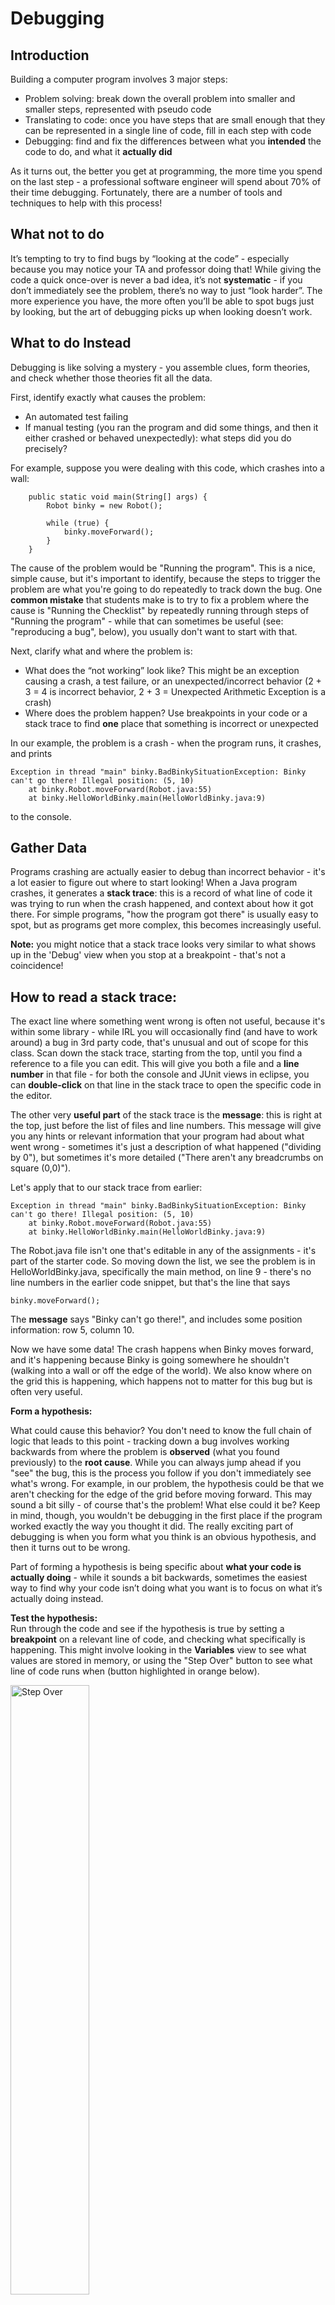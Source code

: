 # Debugging

## Introduction

Building a computer program involves 3 major steps:

- Problem solving: break down the overall problem into smaller and smaller steps, represented with pseudo code  
- Translating to code: once you have steps that are small enough that they can be represented in a single line of code, fill in each step with code  
- Debugging: find and fix the differences between what you **intended** the code to do, and what it **actually did**

As it turns out, the better you get at programming, the more time you spend on the last step \- a professional software engineer will spend about 70% of their time debugging. Fortunately, there are a number of tools and techniques to help with this process\!

## What not to do

It’s tempting to try to find bugs by “looking at the code” \- especially because you may notice your TA and professor doing that\! While giving the code a quick once-over is never a bad idea, it’s not **systematic** \- if you don’t immediately see the problem, there’s no way to just “look harder”. The more experience you have, the more often you’ll be able to spot bugs just by looking, but the art of debugging picks up when looking doesn’t work. 

## What to do Instead

Debugging is like solving a mystery \- you assemble clues, form theories, and check whether those theories fit all the data. 

First, identify exactly what causes the problem:

- An automated test failing  
- If manual testing (you ran the program and did some things, and then it either crashed or behaved unexpectedly): what steps did you do precisely?

For example, suppose you were dealing with this code, which crashes into a wall:

```
	public static void main(String[] args) {  
		Robot binky = new Robot();  
		  
		while (true) {  
		    binky.moveForward();  
		}  
	}
```

The cause of the problem would be "Running the program". This is a nice, simple cause, but it's important to identify, because the steps to trigger the problem are what you're going to do repeatedly to track down the bug. One **common mistake** that students make is to try to fix a problem where the cause is "Running the Checklist" by repeatedly running through steps of "Running the program" \- while that can sometimes be useful (see: "reproducing a bug", below), you usually don't want to start with that.

Next, clarify what and where the problem is:

- What does the “not working” look like? This might be an exception causing a crash, a test failure, or an unexpected/incorrect behavior (2 \+ 3 \= 4 is incorrect behavior, 2 \+ 3 \= Unexpected Arithmetic Exception is a crash)  
- Where does the problem happen? Use breakpoints in your code or a stack trace to find **one** place that something is incorrect or unexpected

In our example, the problem is a crash \- when the program runs, it crashes, and prints 

```
Exception in thread "main" binky.BadBinkySituationException: Binky can't go there! Illegal position: (5, 10)  
	at binky.Robot.moveForward(Robot.java:55)  
	at binky.HelloWorldBinky.main(HelloWorldBinky.java:9)

```
 to the console. 

## Gather Data

Programs crashing are actually easier to debug than incorrect behavior \- it's a lot easier to figure out where to start looking\! When a Java program crashes, it generates a **stack trace**: this is a record of what line of code it was trying to run when the crash happened, and context about how it got there. For simple programs, "how the program got there" is usually easy to spot, but as programs get more complex, this becomes increasingly useful.

**Note:** you might notice that a stack trace looks very similar to what shows up in the 'Debug' view when you stop at a breakpoint \- that's not a coincidence\!

## How to read a stack trace:

The exact line where something went wrong is often not useful, because it's within some library \- while IRL you will occasionally find (and have to work around) a bug in 3rd party code, that's unusual and out of scope for this class. Scan down the stack trace, starting from the top, until you find a reference to a file you can edit. This will give you both a file and a **line number** in that file \- for both the console and JUnit views in eclipse, you can **double-click** on that line in the stack trace to open the specific code in the editor.

The other very **useful part** of the stack trace is the **message**: this is right at the top, just before the list of files and line numbers. This message will give you any hints or relevant information that your program had about what went wrong \- sometimes it's just a description of what happened ("dividing by 0"), but sometimes it's more detailed ("There aren't any breadcrumbs on square (0,0)").

Let's apply that to our stack trace from earlier:

```
Exception in thread "main" binky.BadBinkySituationException: Binky can't go there! Illegal position: (5, 10)  
	at binky.Robot.moveForward(Robot.java:55)  
	at binky.HelloWorldBinky.main(HelloWorldBinky.java:9)
```

The Robot.java file isn't one that's editable in any of the assignments \- it's part of the starter code. So moving down the list, we see the problem is in HelloWorldBinky.java, specifically the main method, on line 9 \- there's no line numbers in the earlier code snippet, but that's the line that says 

	binky.moveForward();

The **message** says "Binky can't go there\!", and includes some position information: row 5, column 10\.

Now we have some data\! The crash happens when Binky moves forward, and it's happening because Binky is going somewhere he shouldn't (walking into a wall or off the edge of the world). We also know where on the grid this is happening, which happens not to matter for this bug but is often very useful.

**Form a hypothesis:**

What could cause this behavior? You don't need to know the full chain of logic that leads to this point \- tracking down a bug involves working backwards from where the problem is **observed** (what you found previously) to the **root cause**. While you can always jump ahead if you "see" the bug, this is the process you follow if you don't immediately see what's wrong. For example, in our problem, the hypothesis could be that we aren't checking for the edge of the grid before moving forward. This may sound a bit silly \- of course that's the problem\! What else could it be? Keep in mind, though, you wouldn't be debugging in the first place if the program worked exactly the way you thought it did. The really exciting part of debugging is when you form what you think is an obvious hypothesis, and then it turns out to be wrong.

Part of forming a hypothesis is being specific about **what your code is actually doing** \- while it sounds a bit backwards, sometimes the easiest way to find why your code isn’t doing what you want is to focus on what it’s actually doing instead.

**Test the hypothesis:**  
Run through the code and see if the hypothesis is true by setting a **breakpoint** on a relevant line of code, and checking what specifically is happening. This might involve looking in the **Variables** view to see what values are stored in memory, or using the "Step Over" button to see what line of code runs when (button highlighted in orange below).

<img src="images/stepOver.png" alt="Step Over" width="50%"/>

If the hypothesis is true, repeat the process to figure out the next cause one back in the chain. If it’s not, come up with an alternate hypothesis.   
	  
In our example, we'd set a breakpoint on the line with the while loop, and then repeatedly step over until Binky was right at the edge of the world. We'd then step over one more time to check the hypothesis \- isClear() would return false (you can double-check this with the **Expressions** view), and yet the moveForward in the while loop is still being run. Therefore, the hypothesis is true \- our while loop isn't checking isClear().

At some point, you’ll find a cause that you can fix (the while loop should check binky.isClear()), and now you’re done\! While for smaller programs, there's often just this one step, by the end of the semester, you'll have programs that will likely involve multiple steps in this process. It's a good idea to **practice** the debugging process now, so that you can effectively tackle more complex bugs later. 

## Reproducing a Bug

Sometimes, the steps to trigger the original crash in a program are annoying to have to do repeatedly. Finding a smaller, shorter, more automated, or more informative way of triggering the crash is called **reproducing** the issue, and makes the process of repeatedly triggering the bug more efficient. For example, you may notice that there aren't any graphics when you run the Checklist for an assignment, but being able to visually see what's happening (particularly with Binky) can be useful. If you're able to create a bug in a different way (for example, using a particular world file for Binky and running your program with the graphics), you can use that instead. However, if you **aren't** able to recreate the bug, you may be stuck with running through the original process of triggering the bug.

## Debugging a Checklist Item

Sometimes, if you run the checklist, you'll see a failure that looks something like this  

<img src="images/junitEx" alt="JUnit Exception" width="50%"/>→

Which isn't terribly easy to read. While you can scroll right to figure out what's up, you can also click the highlighted icon to copy this information to the **console**, where it's easier to read. 

For this example, you'd then get

<img src="images/consoleEx.jpg" alt="Console Exception" width="50%"/>

which is more like the stack traces we've seen before.

What happens when a test fails, and the stack trace doesn't seem to involve your code at all? Often, it's easiest to treat these failures as a type of **incorrect behavior** (the above example happens when the program claims that 2 \+ 3 \= 4\) rather than a crash \- you can use the **error message** to find out more details about exactly what was incorrect. The checklist items are sometimes deliberately vague, however \- when that happens, you should see if you can **reproduce the bug** outside the checklist framework.

If you aren't able to reproduce the bug, you can use **breakpoints** in your code to get a better sense of what the Checklist is doing \- put a breakpoint somewhere plausible (such as the first line of your main method), and then run the checklist item in **Debug Mode** (Debug As \> instead of Run As \>). You'll be able to use the **Variables** view to see what's going on in your program, which can help track down the problem.

If you get completely stuck: you can ask your TA or professor to take a look at the code on github. Make sure you include what steps you've already tried when you ask\! Otherwise you may get advice to try those same steps, which isn't very helpful.  
